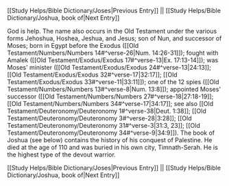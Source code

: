 [[Study Helps/Bible Dictionary/Joses|Previous Entry]]  ||  [[Study Helps/Bible Dictionary/Joshua, book of|Next Entry]]

 God is help. The name also occurs in the Old Testament under the various forms Jehoshua, Hoshea, Jeshua, and Jesus; son of Nun, and successor of Moses; born in Egypt before the Exodus ([[Old Testament/Numbers/Numbers 14#^verse-26|Num. 14:26-31]]); fought with Amalek ([[Old Testament/Exodus/Exodus 17#^verse-13|Ex. 17:13-14]]); was Moses' minister ([[Old Testament/Exodus/Exodus 24#^verse-13|24:13]]; [[Old Testament/Exodus/Exodus 32#^verse-17|32:17]]; [[Old Testament/Exodus/Exodus 33#^verse-11|33:11]]); one of the 12 spies ([[Old Testament/Numbers/Numbers 13#^verse-8|Num. 13:8]]); appointed Moses' successor ([[Old Testament/Numbers/Numbers 27#^verse-18|27:18-19]]; [[Old Testament/Numbers/Numbers 34#^verse-17|34:17]]; see also [[Old Testament/Deuteronomy/Deuteronomy 1#^verse-38|Deut. 1:38]]; [[Old Testament/Deuteronomy/Deuteronomy 3#^verse-28|3:28]]; [[Old Testament/Deuteronomy/Deuteronomy 31#^verse-3|31:3, 23]]; [[Old Testament/Deuteronomy/Deuteronomy 34#^verse-9|34:9]]). The book of Joshua (see below) contains the history of his conquest of Palestine. He died at the age of 110 and was buried in his own city, Timnath-Serah. He is the highest type of the devout warrior.

[[Study Helps/Bible Dictionary/Joses|Previous Entry]]  ||  [[Study Helps/Bible Dictionary/Joshua, book of|Next Entry]]